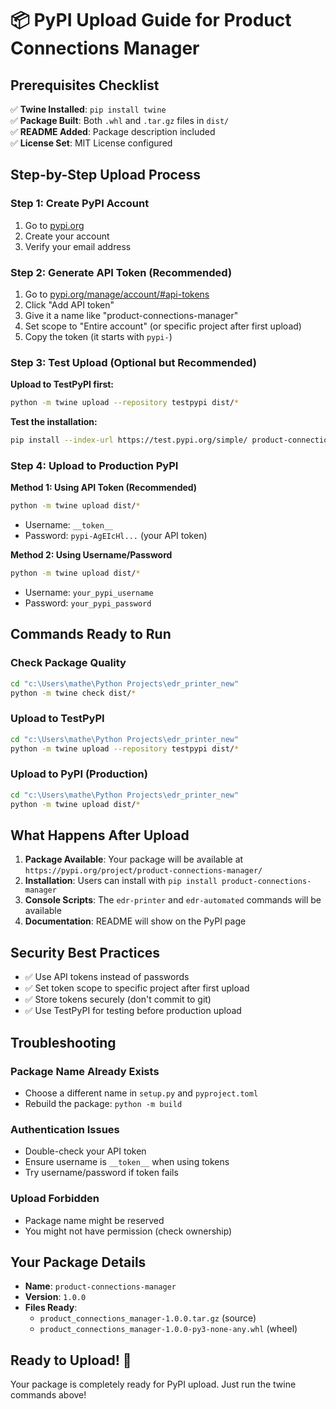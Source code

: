 # 📦 PyPI Upload Guide for Product Connections Manager

## Prerequisites Checklist

✅ **Twine Installed**: `pip install twine`  
✅ **Package Built**: Both `.whl` and `.tar.gz` files in `dist/`  
✅ **README Added**: Package description included  
✅ **License Set**: MIT License configured  

## Step-by-Step Upload Process

### Step 1: Create PyPI Account
1. Go to [pypi.org](https://pypi.org/account/register/)
2. Create your account
3. Verify your email address

### Step 2: Generate API Token (Recommended)
1. Go to [pypi.org/manage/account/#api-tokens](https://pypi.org/manage/account/#api-tokens)
2. Click "Add API token"
3. Give it a name like "product-connections-manager"
4. Set scope to "Entire account" (or specific project after first upload)
5. Copy the token (it starts with `pypi-`)

### Step 3: Test Upload (Optional but Recommended)

**Upload to TestPyPI first:**
```bash
python -m twine upload --repository testpypi dist/*
```

**Test the installation:**
```bash
pip install --index-url https://test.pypi.org/simple/ product-connections-manager
```

### Step 4: Upload to Production PyPI

**Method 1: Using API Token (Recommended)**
```bash
python -m twine upload dist/*
```
- Username: `__token__`
- Password: `pypi-AgEIcHl...` (your API token)

**Method 2: Using Username/Password**
```bash
python -m twine upload dist/*
```
- Username: `your_pypi_username`
- Password: `your_pypi_password`

## Commands Ready to Run

### Check Package Quality
```bash
cd "c:\Users\mathe\Python Projects\edr_printer_new"
python -m twine check dist/*
```

### Upload to TestPyPI
```bash
cd "c:\Users\mathe\Python Projects\edr_printer_new"
python -m twine upload --repository testpypi dist/*
```

### Upload to PyPI (Production)
```bash
cd "c:\Users\mathe\Python Projects\edr_printer_new"
python -m twine upload dist/*
```

## What Happens After Upload

1. **Package Available**: Your package will be available at `https://pypi.org/project/product-connections-manager/`
2. **Installation**: Users can install with `pip install product-connections-manager`
3. **Console Scripts**: The `edr-printer` and `edr-automated` commands will be available
4. **Documentation**: README will show on the PyPI page

## Security Best Practices

- ✅ Use API tokens instead of passwords
- ✅ Set token scope to specific project after first upload
- ✅ Store tokens securely (don't commit to git)
- ✅ Use TestPyPI for testing before production upload

## Troubleshooting

### Package Name Already Exists
- Choose a different name in `setup.py` and `pyproject.toml`
- Rebuild the package: `python -m build`

### Authentication Issues
- Double-check your API token
- Ensure username is `__token__` when using tokens
- Try username/password if token fails

### Upload Forbidden
- Package name might be reserved
- You might not have permission (check ownership)

## Your Package Details

- **Name**: `product-connections-manager`
- **Version**: `1.0.0`
- **Files Ready**: 
  - `product_connections_manager-1.0.0.tar.gz` (source)
  - `product_connections_manager-1.0.0-py3-none-any.whl` (wheel)

## Ready to Upload! 🚀

Your package is completely ready for PyPI upload. Just run the twine commands above!
